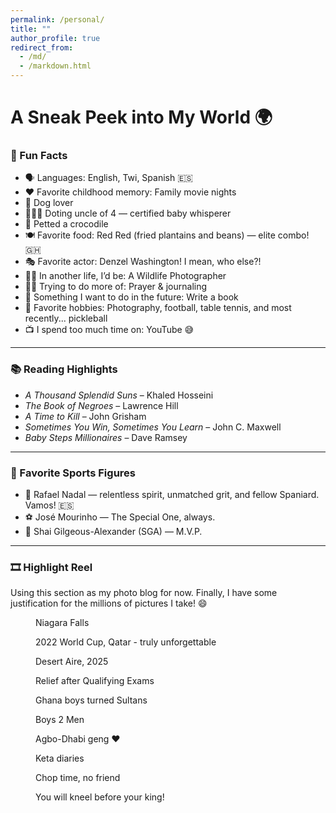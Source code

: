 ```yaml
---
permalink: /personal/
title: ""
author_profile: true
redirect_from: 
  - /md/
  - /markdown.html
---
```


# A Sneak Peek into My World 🌍

### 🎉 Fun Facts
* 🗣️ Languages: English, Twi, Spanish 🇪🇸  
* ❤️ Favorite childhood memory: Family movie nights  
* 🐶 Dog lover  
* 👨🏾‍🍼 Doting uncle of 4 — certified baby whisperer  
* 🐊 Petted a crocodile 
* 🍽️ Favorite food: Red Red (fried plantains and beans) — elite combo! 🇬🇭 
* 🎭 Favorite actor: Denzel Washington! I mean, who else?!  
* ✍🏾 In another life, I’d be: A Wildlife Photographer 
* 🙏🏾 Trying to do more of: Prayer & journaling  
* 📘 Something I want to do in the future: Write a book  
* 📸 Favorite hobbies: Photography, football, table tennis, and most recently... pickleball  
* 📺 I spend too much time on: YouTube 😅  

---

### 📚 Reading Highlights
* *A Thousand Splendid Suns* – Khaled Hosseini  
* *The Book of Negroes* – Lawrence Hill  
* *A Time to Kill* – John Grisham  
* *Sometimes You Win, Sometimes You Learn* – John C. Maxwell  
* *Baby Steps Millionaires* – Dave Ramsey  

---

### 🏅 Favorite Sports Figures
* 🎾 Rafael Nadal — relentless spirit, unmatched grit, and fellow Spaniard. Vamos! 🇪🇸  
* ⚽ José Mourinho — The Special One, always.  
* 🏀 Shai Gilgeous-Alexander (SGA) — M.V.P. 
<!-- * 🏀 Shai Gilgeous-Alexander (SGA) — smooth as butter  -->

---

### 🎞️ Highlight Reel
Using this section as my photo blog for now. Finally, I have some justification for the millions of pictures I take! 😄


<figure style="width: 560px" class="align-center">
  <img src="/images/KD_Niagara.png" alt="">
    <figcaption>Niagara Falls </figcaption>
</figure> 

<figure style="width: 560px" class="align-center">
  <img src="/images/Qatar_trip.jpg" alt="">
    <figcaption>2022 World Cup, Qatar - truly unforgettable</figcaption>
</figure> 
<!-- Qatar pic --> 

<figure style="width: 560px" class="align-center">
  <img src="/images/Desert_Aire.jpeg" alt="">
    <figcaption>Desert Aire, 2025</figcaption>
</figure> 
<!-- Desert Aire -->

<figure style="width: 560px" class="align-center">
  <img src="/images/quals.png" alt="">
    <figcaption>Relief after Qualifying Exams</figcaption>
</figure> 
<!-- Quals -->

<figure style="width: 560px" class="align-center">
  <img src="/images/qatari_souq.jpg" alt="">
    <figcaption>Ghana boys turned Sultans</figcaption>
</figure> 
<!-- Kwasi & I Souq -->

<figure style="width: 560px" class="align-center">
  <img src="/images/w_Daddy.png" alt="">
    <figcaption>Boys 2 Men</figcaption>
</figure> 
<!-- Kwasi, Daddy & I - Cleft Party -->

<figure style="width: 560px" class="align-center">
  <img src="/images/agbogba.jpg" alt="">
    <figcaption>Agbo-Dhabi geng ❤️</figcaption>
</figure> 
<!-- Agbo-Dhabi geng -->
<!-- Love lives here -->


<figure style="width: 560px" class="align-center">
  <img src="/images/boat_ride.jpg" alt="">
    <figcaption>Keta diaries</figcaption>
</figure> 
<!-- Keta w/ Mummy and Kwasi -->

<figure style="width: 560px" class="align-center">
  <img src="/images/fufuo.jpg" alt="">
    <figcaption>Chop time, no friend</figcaption>
</figure> 
<!-- Keta w/ Mummy and Kwasi -->

<figure style="width: 560px" class="align-center">
  <img src="/images/insurgent.jpg" alt="">
    <figcaption>You will kneel before your king!</figcaption>
</figure> 
<!-- Kwasi & I - defeated warrior -->
<!-- When you try & upstage the king 😂 -->
<!-- Captured traitor warrior 😂 -->


<!-- Obliteride pic -->
<!-- *Running for a cure - Obliteride 5k run* -->







<!-- Can leave below for later -->
<!-- Properly organize the photo blog into sections -->
<!-- and with grids rather than individual photos -->

<!-- Sections: -->
<!-- Scenery / Nature -->
<!-- Family -->
<!-- Travels -->
<!-- PPA / Ghana -->

<!-- Dope family photo -->

<!-- Snowman & snow pictures -->
<!-- My first real snow experience! -->

<!-- PPA Site Pic (Tarkwa w/ Nana Yaw & Mills) -->
<!-- ** -->

<!-- ### Charity Work -->

<!-- ### Poetry / Musings -->

<!-- ### Bible Verses / Motivation -->
